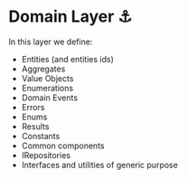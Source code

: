 # Domain Layer :anchor:

In this layer we define: 

- Entities (and entities ids)
- Aggregates
- Value Objects
- Enumerations
- Domain Events
- Errors
- Enums
- Results
- Constants
- Common components
- IRepositories
- Interfaces and utilities of generic purpose
